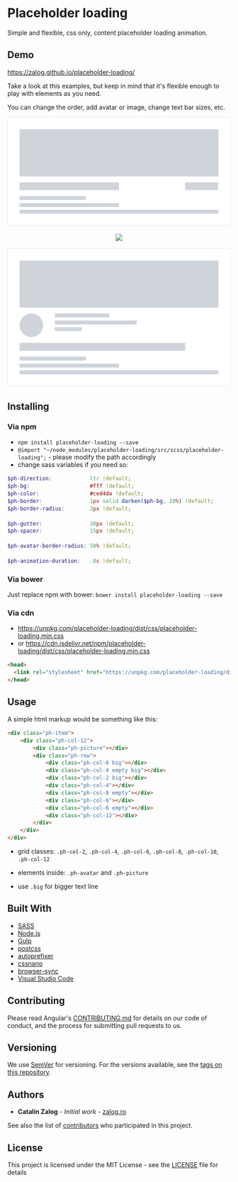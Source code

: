 # Placeholder loading

Simple and flexible, css only, content placeholder loading animation.

## Demo

https://zalog.github.io/placeholder-loading/

Take a look at this examples, but keep in mind that it's flexible enough to play with elements as you need.

You can change the order, add avatar or image, change text bar sizes, etc.

<p align="center">
    <img src="docs/imgs/placeholder-loading-demo-1.gif">
</p>

<p align="center">
    <img src="docs/imgs/placeholder-loading-demo-2.gif">
</p>

<p align="center">
    <img src="docs/imgs/placeholder-loading-demo-3.gif">
</p>

## Installing

### Via npm
- `npm install placeholder-loading --save`
- `@import "~/node_modules/placeholder-loading/src/scss/placeholder-loading";` - please modify the path accordingly
- change sass variables if you need so:
```scss
$ph-direction:            ltr !default;
$ph-bg:                   #fff !default;
$ph-color:                #ced4da !default;
$ph-border:               1px solid darken($ph-bg, 10%) !default;
$ph-border-radius:        2px !default;

$ph-gutter:               30px !default;
$ph-spacer:               15px !default;

$ph-avatar-border-radius: 50% !default;

$ph-animation-duration:   .8s !default;
```

### Via bower

Just replace npm with bower: `bower install placeholder-loading --save`

### Via cdn
- https://unpkg.com/placeholder-loading/dist/css/placeholder-loading.min.css
- or https://cdn.jsdelivr.net/npm/placeholder-loading/dist/css/placeholder-loading.min.css
```html
<head>
  <link rel="stylesheet" href="https://unpkg.com/placeholder-loading/dist/css/placeholder-loading.min.css">
</head>
```

## Usage

A simple html markup would be something like this:

```html
<div class="ph-item">
    <div class="ph-col-12">
        <div class="ph-picture"></div>
        <div class="ph-row">
            <div class="ph-col-6 big"></div>
            <div class="ph-col-4 empty big"></div>
            <div class="ph-col-2 big"></div>
            <div class="ph-col-4"></div>
            <div class="ph-col-8 empty"></div>
            <div class="ph-col-6"></div>
            <div class="ph-col-6 empty"></div>
            <div class="ph-col-12"></div>
        </div>
    </div>
</div>
```

- grid classes: `.ph-col-2`, `.ph-col-4`, `.ph-col-6`, `.ph-col-8`, `.ph-col-10`, `.ph-col-12`

- elements inside: `.ph-avatar` and `.ph-picture`

- use `.big` for bigger text line

## Built With

* [SASS](http://sass-lang.com/)
* [Node.js](https://nodejs.org/)
* [Gulp](https://gulpjs.com/)
* [postcss](https://github.com/postcss/postcss)
* [autoprefixer](https://github.com/postcss/autoprefixer)
* [cssnano](https://github.com/ben-eb/cssnano)
* [browser-sync](https://www.browsersync.io/)
* [Visual Studio Code](https://code.visualstudio.com/)

## Contributing

Please read Angular's [CONTRIBUTING.md](https://github.com/angular/angular/blob/master/CONTRIBUTING.md) for details on our code of conduct, and the process for submitting pull requests to us.

## Versioning

We use [SemVer](http://semver.org/) for versioning. For the versions available, see the [tags on this repository](https://github.com/zalog/placeholder-loading/tags).

## Authors

* **Catalin Zalog** - *Initial work* - [zalog.ro](http://zalog.ro/)

See also the list of [contributors](https://github.com/zalog/placeholder-loading/contributors) who participated in this project.

## License

This project is licensed under the MIT License - see the [LICENSE](LICENSE) file for details

